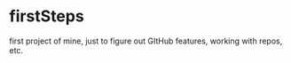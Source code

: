 firstSteps
==========

first project of mine, just to figure out GItHub features, working with repos, etc.
